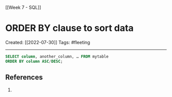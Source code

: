 [[Week 7 - SQL]]

# ORDER BY clause to sort data
Created:  [[2022-07-30]]
Tags: #fleeting 

---
```SQL
SELECT column, another_column, … FROM mytable
ORDER BY column ASC/DESC;
```













## References
1. 